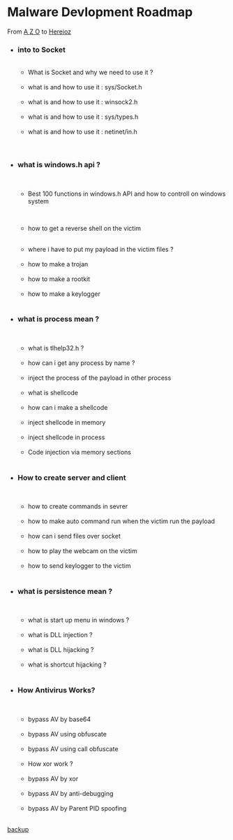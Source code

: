 

<h1 id="a">Malware Devlopment Roadmap</h1>
<p>From <a href="https://instagram.com/r7jhz1">A Z O</a> to <a href="https://instagram.com/hereioz">Hereioz</a></p>
<ul>
  <li><h3>into to Socket</h3></li>
 	<ul><br>
 		<li>What is Socket and why we need to use it ? </li><br>
 		<li>what is and how to use it : sys/Socket.h</li><br>
 		<li>what is and how to use it : winsock2.h</li><br>
 		<li>what is and how to use it : sys/types.h</li><br>
 		<li>what is and how to use it : netinet/in.h</li><br>
 	</ul><br>
 	<li><h3>what is windows.h api ?</h3> </li><br>
 	<ul>
 	<li>Best 100 functions in windows.h API and how to controll on windows system </li>
 
 <br><li>how to get a reverse shell on the victim </li><br>
 <li>where i have to put my payload in the victim files ?</li><br>
 <li>how to make a trojan</li><br>
 <li>how to make a rootkit</li><br>
 <li>how to make a keylogger</li><br>
</ul>
 <li><h3>what is process mean ? </h3></li><br>
 <ul>
 <li>what is tlhelp32.h ?  </li><br>
 <li>how can i get any process by name ? </li><br>
 <li>inject the process of the payload in other process</li><br>
<li>what is shellcode</li><br>
<li>how can i make a shellcode</li><br>
 <li>inject shellcode in memory </li><br>
 <li>inject shellcode in process </li><br>
 <li>Code injection via memory sections</li><br>
</ul>
<li><h3>How to create server and client</h3></li><br>
<ul>
 <li>how to create commands in sevrer </li><br>
 <li>how to make auto command run when the victim run the payload</li><br>
 <li>how can i send files over socket </li><br>
 <li>how to play the webcam on the victim </li><br>
 <li>how to send keylogger to the victim </li><br>
 </ul>
 <li><h3>what is persistence mean ?</h3>  </li><br>
 <ul>
 <li>what is start up menu in windows ? </li><br>
 <li>what is DLL injection ?</li><br>
 <li>what is DLL hijacking ?</li><br>
<li>what is shortcut hijacking ?</li><br>
 </ul>
 <li><h3>How Antivirus Works?</h3></li><br>
 <ul>
 <li>bypass AV by base64 </li><br>
 <li>bypass AV using obfuscate</li><br>
 <li>bypass AV using call obfuscate</li><br>
<li>How xor work ? </li><br>
 <li>bypass AV by xor</li><br>
 <li>bypass AV by anti-debugging</li><br>
 <li>bypass AV by Parent PID spoofing</li><br>
</ul>

 </ul>
<a href="#a">backup</a>
